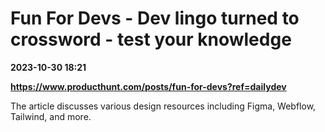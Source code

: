# Fun For Devs - Dev lingo turned to crossword - test your knowledge

**2023-10-30 18:21**

**https://www.producthunt.com/posts/fun-for-devs?ref=dailydev**

The article discusses various design resources including Figma, Webflow, Tailwind, and more.